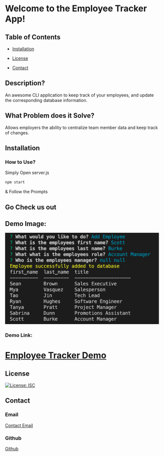 # Welcome to the Employee Tracker App!

## Table of Contents

- [Installation](#installation)

- [License](#license)

- [Contact](#contact)

## Description?

An awesome CLI application to keep track of your employees, and update the corresponding database information.

## What Problem does it Solve?

Allows employers the ability to centralize team member data and keep track of changes.

## Installation

### How to Use?

Simply Open server.js

```bash
npm start
```
& Follow the Prompts

## Go Check us out

## Demo Image: 
![Employee Tracker](./img/EmployeeTracker.png)

### Demo Link:

# [Employee Tracker Demo](https://drive.google.com/file/d/1ws7rOwqFl18QLitTsxxmpzUIsrBXgwD0/view)

## License

[![License: ISC](https://img.shields.io/badge/License-ISC-blue.svg)](https://opensource.org/licenses/ISC)

## Contact

### Email

[Contact Email](mailto:create.jasminedaniels@gmail.com)

### Github

[Github](https://github.com/JasmineDaniels)